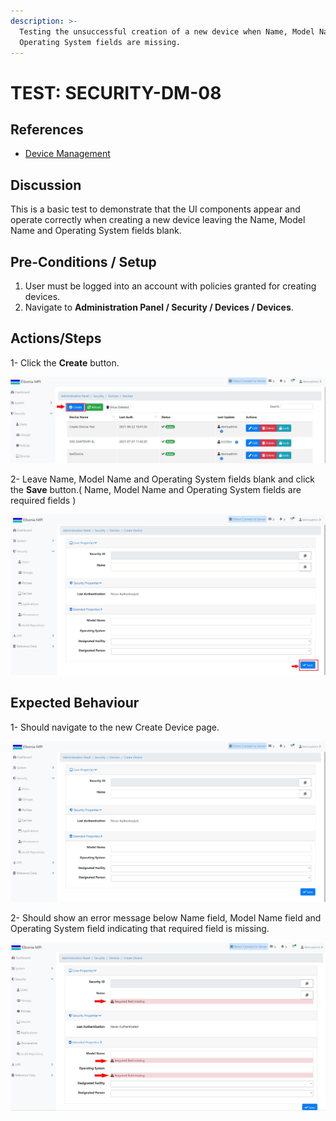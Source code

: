 ```yaml
---
description: >-
  Testing the unsuccessful creation of a new device when Name, Model Name and
  Operating System fields are missing.
---
```


# TEST: SECURITY-DM-08

## References

* [Device Management](broken-reference)

## Discussion

This is a basic test to demonstrate that the UI components appear and operate correctly when creating a new device leaving the Name, Model Name and Operating System fields blank.



## **Pre-Conditions / Setup**

1. User must be logged into an account with policies granted for creating devices.
2. Navigate to **Administration Panel / Security / Devices / Devices**.

## Actions/Steps

1- Click the **Create** button.

![](<../../../../../../../../.gitbook/assets/1 (8).jpg>)

2- Leave Name, Model Name and Operating System fields blank and click the **Save** button.( Name, Model Name and Operating System fields are required fields )&#x20;

![](<../../../../../../../../.gitbook/assets/3 (13).jpg>)

## Expected Behaviour

1- Should navigate to the new Create Device page.

![](<../../../../../../../../.gitbook/assets/2 (4).jpg>)

2- Should show an error message below Name field, Model Name field and Operating System field indicating that required field is missing.

![](<../../../../../../../../.gitbook/assets/4 (5).jpg>)
